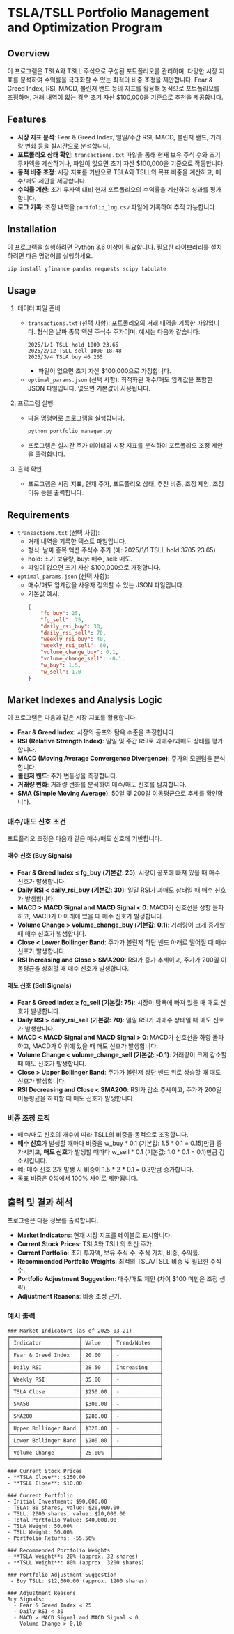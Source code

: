 # TSLA/TSLL Portfolio Management and Optimization Program

## Overview
이 프로그램은 TSLA와 TSLL 주식으로 구성된 포트폴리오를 관리하며, 다양한 시장 지표를 분석하여 수익률을 극대화할 수 있는 최적의 비중 조정을 제안합니다. Fear & Greed Index, RSI, MACD, 볼린저 밴드 등의 지표를 활용해 동적으로 포트폴리오를 조정하며, 거래 내역이 없는 경우 초기 자산 $100,000을 기준으로 추천을 제공합니다.

## Features
- **시장 지표 분석**: Fear & Greed Index, 일일/주간 RSI, MACD, 볼린저 밴드, 거래량 변화 등을 실시간으로 분석합니다.
- **포트폴리오 상태 확인**: `transactions.txt` 파일을 통해 현재 보유 주식 수와 초기 투자액을 계산하거나, 파일이 없으면 초기 자산 $100,000을 기준으로 작동합니다.
- **동적 비중 조정**: 시장 지표를 기반으로 TSLA와 TSLL의 목표 비중을 계산하고, 매수/매도 제안을 제공합니다.
- **수익률 계산**: 초기 투자액 대비 현재 포트폴리오의 수익률을 계산하여 성과를 평가합니다.
- **로그 기록**: 조정 내역을 `portfolio_log.csv` 파일에 기록하여 추적 가능합니다.

## Installation
이 프로그램을 실행하려면 Python 3.6 이상이 필요합니다. 필요한 라이브러리를 설치하려면 다음 명령어를 실행하세요.

```bash
pip install yfinance pandas requests scipy tabulate
```

## Usage
1. 데이터 파일 준비
   - `transactions.txt` (선택 사항): 포트폴리오의 거래 내역을 기록한 파일입니다. 형식은 날짜 종목 액션 주식수 주가이며, 예시는 다음과 같습니다:
     ```
     2025/1/1 TSLL hold 1000 23.65
     2025/2/12 TSLL sell 1000 18.48
     2025/3/4 TSLA buy 46 265
     ```
     - 파일이 없으면 초기 자산 $100,000으로 가정합니다.
   - `optimal_params.json` (선택 사항): 최적화된 매수/매도 임계값을 포함한 JSON 파일입니다. 없으면 기본값이 사용됩니다.

2. 프로그램 실행:
   - 다음 명령어로 프로그램을 실행합니다.
     ```bash
     python portfolio_manager.py
     ```
   - 프로그램은 실시간 주가 데이터와 시장 지표를 분석하여 포트폴리오 조정 제안을 출력합니다.

3. 출력 확인
   - 프로그램은 시장 지표, 현재 주가, 포트폴리오 상태, 추천 비중, 조정 제안, 조정 이유 등을 출력합니다.

## Requirements
- `transactions.txt` (선택 사항):
  - 거래 내역을 기록한 텍스트 파일입니다. 
  - 형식: 날짜 종목 액션 주식수 주가 (예: 2025/1/1 TSLL hold 3705 23.65)
  - hold: 초기 보유량, buy: 매수, sell: 매도.
  - 파일이 없으면 초기 자산 $100,000으로 가정합니다.
- `optimal_params.json` (선택 사항):
  - 매수/매도 임계값을 사용자 정의할 수 있는 JSON 파일입니다.
  - 기본값 예시:
    ```json
    {
        "fg_buy": 25,
        "fg_sell": 75,
        "daily_rsi_buy": 30,
        "daily_rsi_sell": 70,
        "weekly_rsi_buy": 40,
        "weekly_rsi_sell": 60,
        "volume_change_buy": 0.1,
        "volume_change_sell": -0.1,
        "w_buy": 1.5,
        "w_sell": 1.0
    }
    ```

## Market Indexes and Analysis Logic
이 프로그램은 다음과 같은 시장 지표를 활용합니다.
- **Fear & Greed Index**: 시장의 공포와 탐욕 수준을 측정합니다.
- **RSI (Relative Strength Index)**: 일일 및 주간 RSI로 과매수/과매도 상태를 평가합니다.
- **MACD (Moving Average Convergence Divergence)**: 주가의 모멘텀을 분석합니다.
- **볼린저 밴드**: 주가 변동성을 측정합니다.
- **거래량 변화**: 거래량 변화를 분석하여 매수/매도 신호를 탐지합니다.
- **SMA (Simple Moving Average)**: 50일 및 200일 이동평균으로 추세를 확인합니다.

### 매수/매도 신호 조건
포트폴리오 조정은 다음과 같은 매수/매도 신호에 기반합니다.
#### 매수 신호 (Buy Signals)
- **Fear & Greed Index ≤ fg_buy (기본값: 25)**: 시장이 공포에 빠져 있을 때 매수 신호가 발생합니다.
- **Daily RSI < daily_rsi_buy (기본값: 30)**: 일일 RSI가 과매도 상태일 때 매수 신호가 발생합니다.
- **MACD > MACD Signal and MACD Signal < 0**: MACD가 신호선을 상향 돌파하고, MACD가 0 아래에 있을 때 매수 신호가 발생합니다.
- **Volume Change > volume_change_buy (기본값: 0.1)**: 거래량이 크게 증가할 때 매수 신호가 발생합니다.
- **Close < Lower Bollinger Band**: 주가가 볼린저 하단 밴드 아래로 떨어질 때 매수 신호가 발생합니다.
- **RSI Increasing and Close > SMA200**: RSI가 증가 추세이고, 주가가 200일 이동평균을 상회할 때 매수 신호가 발생합니다.
#### 매도 신호 (Sell Signals)
- **Fear & Greed Index ≥ fg_sell (기본값: 75)**: 시장이 탐욕에 빠져 있을 때 매도 신호가 발생합니다.
- **Daily RSI > daily_rsi_sell (기본값: 70)**: 일일 RSI가 과매수 상태일 때 매도 신호가 발생합니다.
- **MACD < MACD Signal and MACD Signal > 0**: MACD가 신호선을 하향 돌파하고, MACD가 0 위에 있을 때 매도 신호가 발생합니다.
- **Volume Change < volume_change_sell (기본값: -0.1)**: 거래량이 크게 감소할 때 매도 신호가 발생합니다.
- **Close > Upper Bollinger Band**: 주가가 볼린저 상단 밴드 위로 상승할 때 매도 신호가 발생합니다.
- **RSI Decreasing and Close < SMA200**: RSI가 감소 추세이고, 주가가 200일 이동평균을 하회할 때 매도 신호가 발생합니다.

### 비중 조정 로직
- 매수/매도 신호의 개수에 따라 TSLL의 비중을 동적으로 조정합니다.
- **매수 신호**가 발생할 때마다 비중을 w_buy * 0.1 (기본값: 1.5 * 0.1 = 0.15)만큼 증가시키고, **매도 신호**가 발생할 때마다 w_sell * 0.1 (기본값: 1.0 * 0.1 = 0.1)만큼 감소시킵니다.
- 예: 매수 신호 2개 발생 시 비중이 1.5 * 2 * 0.1 = 0.3만큼 증가합니다.
- 목표 비중은 0%에서 100% 사이로 제한됩니다.

## 출력 및 결과 해석
프로그램은 다음 정보를 출력합니다.
- **Market Indicators**: 현재 시장 지표를 테이블로 표시합니다.
- **Current Stock Prices**: TSLA와 TSLL의 최신 주가.
- **Current Portfolio**: 초기 투자액, 보유 주식 수, 주식 가치, 비중, 수익률.
- **Recommended Portfolio Weights**: 최적의 TSLA/TSLL 비중 및 필요한 주식 수.
- **Portfolio Adjustment Suggestion**: 매수/매도 제안 (차이 $100 미만은 조정 생략).
- **Adjustment Reasons**: 비중 조정 근거.

### 예시 출력
```
### Market Indicators (as of 2025-03-21)
╒══════════════════════╤═════════╤═══════════════╕
│ Indicator            │ Value   │ Trend/Notes   │
╞══════════════════════╪═════════╪═══════════════╡
│ Fear & Greed Index   │ 20.00   │ -             │
├──────────────────────┼─────────┼───────────────┤
│ Daily RSI            │ 28.50   │ Increasing    │
├──────────────────────┼─────────┼───────────────┤
│ Weekly RSI           │ 35.00   │ -             │
├──────────────────────┼─────────┼───────────────┤
│ TSLA Close           │ $250.00 │ -             │
├──────────────────────┼─────────┼───────────────┤
│ SMA50                │ $300.00 │ -             │
├──────────────────────┼─────────┼───────────────┤
│ SMA200               │ $280.00 │ -             │
├──────────────────────┼─────────┼───────────────┤
│ Upper Bollinger Band │ $320.00 │ -             │
├──────────────────────┼─────────┼───────────────┤
│ Lower Bollinger Band │ $200.00 │ -             │
├──────────────────────┼─────────┼───────────────┤
│ Volume Change        │ 25.00%  │ -             │
╘══════════════════════╧═════════╧═══════════════╛

### Current Stock Prices
- **TSLA Close**: $250.00  
- **TSLL Close**: $10.00

### Current Portfolio
- Initial Investment: $90,000.00  
- TSLA: 80 shares, value: $20,000.00  
- TSLL: 2000 shares, value: $20,000.00  
- Total Portfolio Value: $40,000.00  
- TSLA Weight: 50.00%  
- TSLL Weight: 50.00%  
- Portfolio Returns: -55.56%

### Recommended Portfolio Weights
- **TSLA Weight**: 20% (approx. 32 shares)  
- **TSLL Weight**: 80% (approx. 3200 shares)

### Portfolio Adjustment Suggestion
 - Buy TSLL: $12,000.00 (approx. 1200 shares)

### Adjustment Reasons
Buy Signals:  
  - Fear & Greed Index ≤ 25  
  - Daily RSI < 30  
  - MACD > MACD Signal and MACD Signal < 0  
  - Volume Change > 0.10
```
